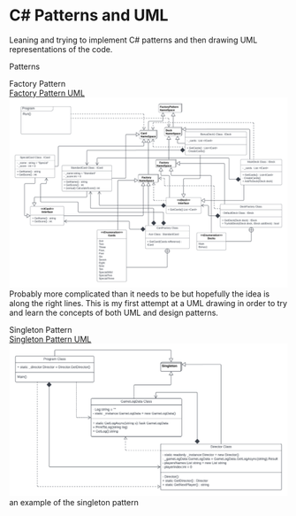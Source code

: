 <h1 id="header" align ="centre">C# Patterns and UML</h1>
<body>
 <p>Leaning and trying to implement C# patterns and then drawing UML representations of the code.</p>
 <p>Patterns</p>
 <p>
 Factory Pattern <br>
  <a href="https://lucid.app/lucidchart/45d3bf9c-e1aa-4c8c-b640-4cba513cf4b2/edit?invitationId=inv_b0b56a91-82b2-4557-8de8-1ad1d9f8f0a3#">
   Factory Pattern UML
  </a>
  <img src="https://github.com/SarahRawlinson/C-Sharp-Patterns-and-UML/blob/main/FactoryPattern/UML%20Factory.png" alt="Factory"/>
  Probably more complicated than it needs to be but hopefully the idea is along the right lines. 
  This is my first attempt at a UML drawing in order to try and learn the concepts of both UML and design patterns.
 </p>
 
 <p>
 Singleton Pattern <br>
  <a href="https://lucid.app/lucidchart/1731a69e-0eb2-4531-9875-12c317d55e7a/edit?viewport_loc=-52%2C-41%2C2931%2C1469%2C0_0&invitationId=inv_8bf008ce-200d-4cd4-8ded-5684f7522890#">
   Singleton Pattern UML
  </a>
  <img src="https://github.com/SarahRawlinson/C-Sharp-Patterns-and-UML/blob/main/SingletonPattern/Singleton.png" alt="Single"/>
  an example of the singleton pattern
 </p>
</body>
